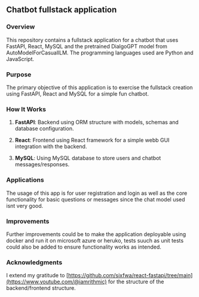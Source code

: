 ## Chatbot fullstack application

### Overview
This repository contains a fullstack application for a chatbot that uses FastAPI, React, MySQL and the pretrained DialgoGPT model from AutoModelForCasuallLM. 
The programming languages used are Python and JavaScript.


### Purpose
The primary objective of this application is to exercise the fullstack creation using FastAPI, React and MySQL for a simple fun chatbot.

### How It Works
1. **FastAPI**:  Backend using ORM structure with models, schemas and database configuration.
   
2. **React**: Frontend using React framework for a simple webb GUI integration with the backend.
   
3. **MySQL**: Using MySQL database to store users and chatbot messages/responses.

### Applications
The usage of this app is for user registration and login as well as the core functionality for basic questions or messages since the chat model used isnt very good. 

### Improvements
Further improvements could be to make the application deployable using docker and run it on microsoft azure or heruko, tests suuch as unit tests could also be added to ensure functionality works as intended.


### Acknowledgments
I extend my gratitude to [https://github.com/sixfwa/react-fastapi/tree/main](https://www.youtube.com/@iamrithmic) for the structure of the backend/frontend structure.
